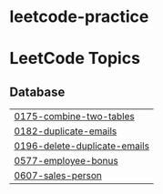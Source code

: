 # leetcode-practice
<!---LeetCode Topics Start-->
# LeetCode Topics
## Database
|  |
| ------- |
| [0175-combine-two-tables](https://github.com/nseptio/leetcode-practice/tree/master/0175-combine-two-tables) |
| [0182-duplicate-emails](https://github.com/nseptio/leetcode-practice/tree/master/0182-duplicate-emails) |
| [0196-delete-duplicate-emails](https://github.com/nseptio/leetcode-practice/tree/master/0196-delete-duplicate-emails) |
| [0577-employee-bonus](https://github.com/nseptio/leetcode-practice/tree/master/0577-employee-bonus) |
| [0607-sales-person](https://github.com/nseptio/leetcode-practice/tree/master/0607-sales-person) |
<!---LeetCode Topics End-->